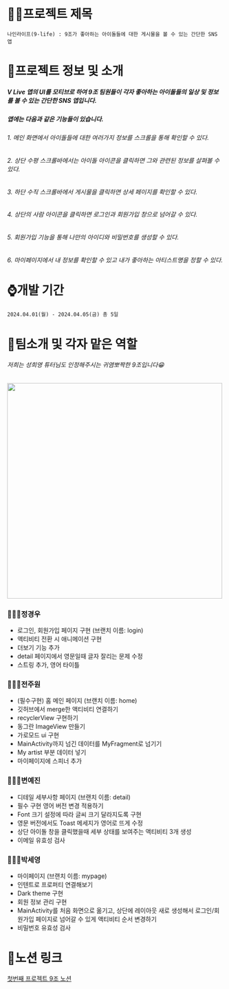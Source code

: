 # 👨‍💻프로젝트 제목
    나인라이프(9-life) : 9조가 좋아하는 아이돌들에 대한 게시물을 볼 수 있는 간단한 SNS 앱 

    
# 🤔프로젝트 정보 및 소개
##### V Live 앱의 UI를 모티브로 하여 9조 팀원들이 각자 좋아하는 아이돌들의 일상 및 정보를 볼 수 있는 간단한 SNS 앱입니다.  
##### 앱에는 다음과 같은 기능들이 있습니다.
###### 1. 메인 화면에서 아이돌들에 대한 여러가지 정보를 스크롤을 통해 확인할 수 있다.
###### 2. 상단 수평 스크롤바에서는 아이돌 아이콘을 클릭하면 그와 관련된 정보를 살펴볼 수 있다.
###### 3. 하단 수직 스크롤바에서 게시물을 클릭하면 상세 페이지를 확인할 수 있다.
###### 4. 상단의 사람 아이콘을 클릭하면 로그인과 회원가입 창으로 넘어갈 수 있다.
###### 5. 회원가입 기능을 통해 나만의 아이디와 비밀번호를 생성할 수 있다.
###### 6. 마이페이지에서 내 정보를 확인할 수 있고 내가 좋아하는 아티스트명을 정할 수 있다.  


# ⌚개발 기간
    2024.04.01(월) - 2024.04.05(금) 총 5일
    

# 🤝팀소개 및 각자 맡은 역할
###### 저희는 성희영 튜터님도 인정해주시는 귀염뽀짝한 9조입니다😁
<img src="https://github.com/wndnjs00/week3_sns_project/assets/115936076/e57b60a3-61ed-487d-a866-83fad7785794" width="500" height="500">

### 👨🏻‍💻정경우
- 로그인, 회원가입 페이지 구현 (브랜치 이름: login)
- 액티비티 전환 시 애니메이션 구현
- 더보기 기능 추가
- detail 페이지에서 영문일때 글자 잘리는 문제 수정
- 스트링 추가, 영어 타이틀
### 👩🏻‍💻전주원
- (필수구현) 홈 메인 페이지 (브랜치 이름: home)
- 깃허브에서 merge한 액티비티 연결하기
- recyclerView 구현하기
- 동그란 ImageView 만들기
- 가로모드 ui 구현
- MainActivity까지 넘긴 데이터를 MyFragment로 넘기기
- My artist 부분 데이터 넣기
- 마이페이지에 스피너 추가
### 👨🏻‍💻변예진
- 디테일 세부사항 페이지 (브랜치 이름: detail)
- 필수 구현 영어 버전 변경 적용하기
- Font 크기 설정에 따라 글씨 크기 달라지도록 구현
- 영문 버전에서도 Toast 메세지가 영어로 뜨게 수정
- 상단 아이돌 창을 클릭했을때 세부 상태를 보여주는 액티비티 3개 생성
- 이메일 유효성 검사
### 👩🏻‍💻박세영
- 마이페이지 (브랜치 이름: mypage)
- 인텐트로 프로퍼티 연결해보기
- Dark theme 구현
- 회원 정보 관리 구현
- MainActivity를 처음 화면으로 옮기고, 상단에 레이아웃 새로 생성해서 로그인/회원가입 페이지로 넘어갈 수 있게 액티비티 순서 변경하기
- 비밀번호 유효성 검사

# 🔗노션 링크
[첫번째 프로젝트 9조 노션](https://www.notion.so/teamsparta/9-a1fc0aee0cbd4249b95b294b0eccdcf3)
